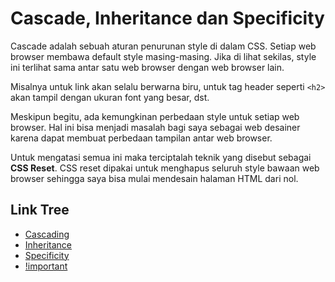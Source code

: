 # Cascade, Inheritance dan Specificity

Cascade adalah sebuah aturan penurunan style di dalam CSS. Setiap web browser membawa default style masing-masing. Jika di lihat sekilas, style ini terlihat sama antar satu web browser dengan web browser lain.

Misalnya untuk link akan selalu berwarna biru, untuk tag header seperti `<h2>` akan tampil dengan ukuran font yang besar, dst.

Meskipun begitu, ada kemungkinan perbedaan style untuk setiap web browser. Hal ini bisa menjadi masalah bagi saya sebagai web desainer karena dapat membuat perbedaan tampilan antar web browser.

Untuk mengatasi semua ini maka terciptalah teknik yang disebut sebagai **CSS Reset**. CSS reset dipakai untuk menghapus seluruh style bawaan web browser sehingga saya bisa mulai mendesain halaman HTML dari nol.

## Link Tree

- [Cascading](https://github.com/naidra68/belajar-css/tree/main/02-css/02-cis/01-cascading.md)
- [Inheritance](https://github.com/naidra68/belajar-css/tree/main/02-css/02-cis/02-inheritance.md)
- [Specificity](https://github.com/naidra68/belajar-css/tree/main/02-css/02-cis/03-specificity.md)
- [!important](https://github.com/naidra68/belajar-css/tree/main/02-css/02-cascade_inheritance_specificity/04-important.md)
